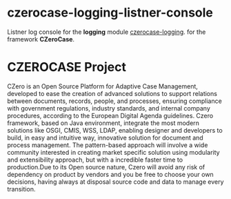 czerocase-logging-listner-console
=================================

Listner log console for the **logging** module [czerocase-logging](https://github.com/filippocerfeda/czerocase-logging). for the framework **CZeroCase**.


CZEROCASE Project
=================
CZero is an Open Source Platform for Adaptive Case Management, developed to ease the creation of advanced solutions
to support relations between documents, records, people, and processes, ensuring compliance with government regulations,
industry standards, and internal company procedures, according to the European Digital Agenda guidelines.
Czero framework, based on Java environment, integrate the most modern solutions like OSGI, CMIS, WSS, LDAP, 
enabling designer and developers to build, in easy and intuitive way, innovative solution for document and process management.
The pattern-based approach will involve a wide community interested in creating market specific solution using modularity and
extensibility approach, but with a incredible faster time to production.Due to its Open source nature,
Czero will avoid any risk of dependency on product by vendors and you be free to choose your own decisions,
having always at disposal source code and data to manage every transition.
